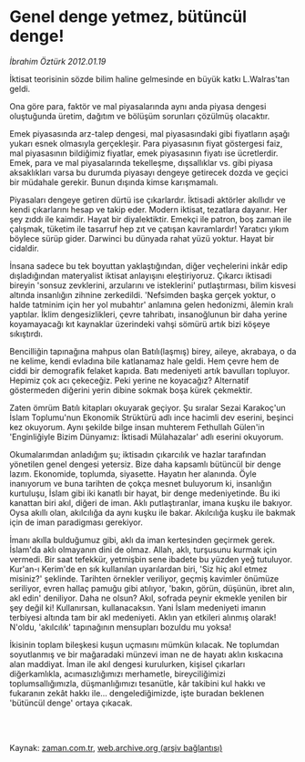 # Genel denge yetmez, bütüncül denge!

*İbrahim Öztürk 2012.01.19*

<td class="columnist-detail">
<p>İktisat teorisinin sözde bilim haline gelmesinde en büyük katkı L.Walras'tan geldi.</p>
<p>
<div id="haberMetinDiv">
<p>Ona göre para, faktör ve mal piyasalarında aynı anda piyasa dengesi oluştuğunda üretim, dağıtım ve bölüşüm sorunları çözülmüş olacaktır.
<p> Emek piyasasında arz-talep dengesi, mal piyasasındaki gibi fiyatların aşağı yukarı esnek olmasıyla gerçekleşir. Para piyasasının fiyat göstergesi faiz, mal piyasasının bildiğimiz fiyatlar, emek piyasasının fiyatı ise ücretlerdir. Emek, para ve mal piyasalarında tekelleşme, dışsallıklar vs. gibi piyasa aksaklıkları varsa bu durumda piyasayı dengeye getirecek dozda ve geçici bir müdahale gerekir. Bunun dışında kimse karışmamalı.
<p> Piyasaları dengeye getiren dürtü ise çıkarlardır. İktisadi aktörler akıllıdır ve kendi çıkarlarını hesap ve takip eder. Modern iktisat, tezatlara dayanır. Her şey zıddı ile kaimdir. Hayat bir diyalektiktir. Emekçi ile patron, boş zaman ile çalışmak, tüketim ile tasarruf hep zıt ve çatışan kavramlardır! Yaratıcı yıkım böylece sürüp gider. Darwinci bu dünyada rahat yüzü yoktur. Hayat bir cidaldir.
<p> İnsana sadece bu tek boyuttan yaklaştığından, diğer veçhelerini inkâr edip dışladığından materyalist iktisat anlayışını eleştiriyoruz. Çıkarcı iktisadi bireyin 'sonsuz zevklerini, arzularını ve isteklerini' putlaştırması, bilim kisvesi altında insanlığın zihnine zerkedildi. 'Nefsimden başka gerçek yoktur, o halde tatminim için her yol mubahtır' anlamına gelen hedonizmi, âlemin kralı yaptılar. İklim dengesizlikleri, çevre tahribatı, insanoğlunun bir daha yerine koyamayacağı kıt kaynaklar üzerindeki vahşi sömürü artık bizi köşeye sıkıştırdı.
<p> Bencilliğin tapınağına mahpus olan Batılı(laşmış) birey, aileye, akrabaya, o da ne kelime, kendi evladına bile katlanamaz hale geldi. Hem çevre hem de ciddi bir demografik felaket kapıda. Batı medeniyeti artık bavulları topluyor. Hepimiz çok acı çekeceğiz. Peki yerine ne koyacağız? Alternatif göstermeden diğerini yerin dibine sokmak boşa kürek çekmektir.
<p> Zaten ömrüm Batılı kitapları okuyarak geçiyor. Şu sıralar Sezai Karakoç'un İslam Toplumu'nun Ekonomik Strüktürü adlı ince hacimli dev eserini, beşinci kez okuyorum. Aynı şekilde bilge insan muhterem Fethullah Gülen'in 'Enginliğiyle Bizim Dünyamız: İktisadi Mülahazalar' adlı eserini okuyorum.
<p> Okumalarımdan anladığım şu; iktisadın çıkarcılık ve hazlar tarafından yönetilen genel dengesi yetersiz. Bize daha kapsamlı bütüncül bir denge lazım. Ekonomide, toplumda, siyasette. Hayatın her alanında. Öyle inanıyorum ve buna tarihten de çokça mesnet buluyorum ki, insanlığın kurtuluşu, İslam gibi iki kanatlı bir hayat, bir denge medeniyetinde. Bu iki kanattan biri akıl, diğeri de iman. Aklı putlaştıranlar, imana kuşku ile bakıyor. Oysa akıllı olan, akılcılığa da aynı kuşku ile bakar. Akılcılığa kuşku ile bakmak için de iman paradigması gerekiyor.
<p> İmanı akılla bulduğumuz gibi, aklı da iman kertesinden geçirmek gerek. İslam'da aklı olmayanın dini de olmaz. Allah, aklı, turşusunu kurmak için vermedi. Bir saat tefekkür, yetmişbin sene ibadete bu yüzden yeğ tutuluyor. Kur'an-ı Kerim'de en sık kullanılan uyarılardan biri, 'Siz hiç akıl etmez misiniz?' şeklinde. Tarihten örnekler veriliyor, geçmiş kavimler önümüze seriliyor, evren hallaç pamuğu gibi atılıyor, 'bakın, görün, düşünün, ibret alın, akl edin' deniliyor. Daha ne olsun? Akıl, sofrada peynir ekmekle yenilen bir şey değil ki! Kullanırsan, kullanacaksın. Yani İslam medeniyeti imanın terbiyesi altında tam bir akl medeniyeti. Aklın yan etkileri alınmış olarak! N'oldu, 'akılcılık' tapınağının mensupları bozuldu mu yoksa!
<p> İkisinin toplam bileşkesi kuşun uçmasını mümkün kılacak. Ne toplumdan soyutlanmış ve bir mağaradaki münzevi iman ne de hayatı aklın kıskacına alan maddiyat. İman ile akıl dengesi kurulurken, kişisel çıkarları diğerkamlıkla, acımasızlığımızı merhametle, bireyciliğimizi toplumsallığımızla, düşmanlığımızı tesanütle, kâr takibini kul hakkı ve fukaranın zekât hakkı ile... dengelediğimizde, işte buradan beklenen 'bütüncül denge' ortaya çıkacak.</p></p></p></p></p></p></p></p></p></div>
</p>


<p><br>
		 </br></p></td>

Kaynak: [zaman.com.tr](http://zaman.com.tr/yazar.do?yazino=1231775), [web.archive.org (arşiv bağlantısı)](http://web.archive.org/web/20120221094611/http://www.zaman.com.tr:80/yazar.do?yazino=1231775)
